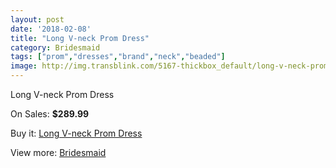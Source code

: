 ```yaml
---
layout: post
date: '2018-02-08'
title: "Long V-neck Prom Dress"
category: Bridesmaid
tags: ["prom","dresses","brand","neck","beaded"]
image: http://img.transblink.com/5167-thickbox_default/long-v-neck-prom-dress.jpg
---
```

Long V-neck Prom Dress

On Sales: **$289.99**
<a href="https://www.transblink.com/en/bridesmaid/1624-long-v-neck-prom-dress.html"><amp-img layout="responsive" width="600" height="600" src="//img.transblink.com/5167-thickbox_default/long-v-neck-prom-dress.jpg" alt="Long V-neck Prom Dress 0" /></a>
<a href="https://www.transblink.com/en/bridesmaid/1624-long-v-neck-prom-dress.html"><amp-img layout="responsive" width="600" height="600" src="//img.transblink.com/5171-thickbox_default/long-v-neck-prom-dress.jpg" alt="Long V-neck Prom Dress 1" /></a>
<a href="https://www.transblink.com/en/bridesmaid/1624-long-v-neck-prom-dress.html"><amp-img layout="responsive" width="600" height="600" src="//img.transblink.com/5170-thickbox_default/long-v-neck-prom-dress.jpg" alt="Long V-neck Prom Dress 2" /></a>
<a href="https://www.transblink.com/en/bridesmaid/1624-long-v-neck-prom-dress.html"><amp-img layout="responsive" width="600" height="600" src="//img.transblink.com/5169-thickbox_default/long-v-neck-prom-dress.jpg" alt="Long V-neck Prom Dress 3" /></a>
<a href="https://www.transblink.com/en/bridesmaid/1624-long-v-neck-prom-dress.html"><amp-img layout="responsive" width="600" height="600" src="//img.transblink.com/5168-thickbox_default/long-v-neck-prom-dress.jpg" alt="Long V-neck Prom Dress 4" /></a>

Buy it: [Long V-neck Prom Dress](https://www.transblink.com/en/bridesmaid/1624-long-v-neck-prom-dress.html "Long V-neck Prom Dress")

View more: [Bridesmaid](https://www.transblink.com/en/4-bridesmaid "Bridesmaid")